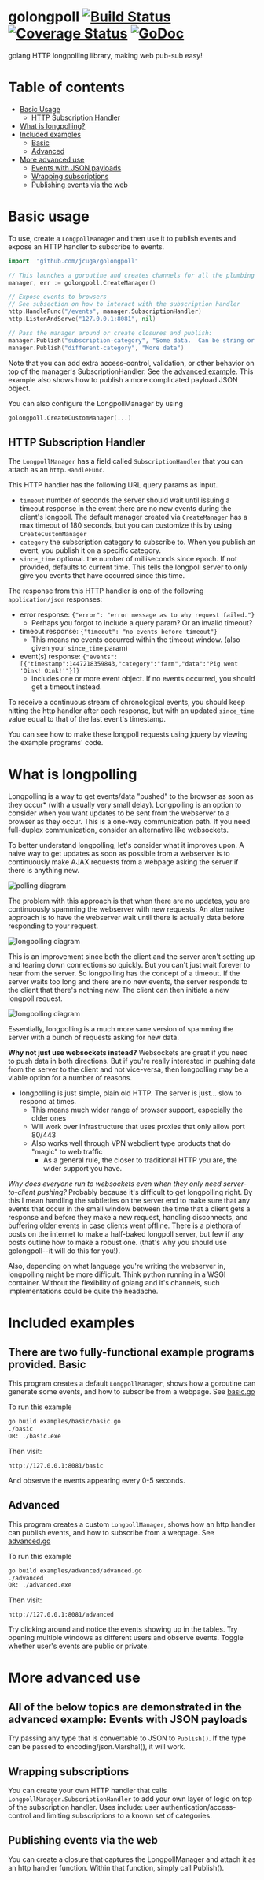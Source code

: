 # golongpoll [![Build Status](https://travis-ci.org/jcuga/golongpoll.svg?branch=master)](https://travis-ci.org/jcuga/golongpoll) [![Coverage Status](https://coveralls.io/repos/jcuga/golongpoll/badge.svg?branch=master&service=github)](https://coveralls.io/github/jcuga/golongpoll?branch=master) [![GoDoc](https://godoc.org/github.com/jcuga/golongpoll?status.svg)](https://godoc.org/github.com/jcuga/golongpoll)
golang HTTP longpolling library, making web pub-sub easy!

Table of contents
=================
  * [Basic Usage](#basic-usage)
    * [HTTP Subscription Handler](#http-subscription-handler)
  * [What is longpolling?](#what-is-longpolling)
  * [Included examples](#included-examples)
    * [Basic](#basic)
    * [Advanced](#advanced)
  * [More advanced use](#more-advanced-use)
    * [Events with JSON payloads](#events-with-json-payloads)
    * [Wrapping subscriptions](#wrapping-subscriptions)
    * [Publishing events via the web](#publishing-events-via-the-web)

Basic usage
=================
To use, create a ```LongpollManager``` and then use it to publish events and expose an HTTP handler to subscribe to events.
```go
import	"github.com/jcuga/golongpoll"

// This launches a goroutine and creates channels for all the plumbing
manager, err := golongpoll.CreateManager()

// Expose events to browsers
// See subsection on how to interact with the subscription handler
http.HandleFunc("/events", manager.SubscriptionHandler)
http.ListenAndServe("127.0.0.1:8081", nil)

// Pass the manager around or create closures and publish:
manager.Publish("subscription-category", "Some data.  Can be string or any obj convertable to JSON")
manager.Publish("different-category", "More data")
```
Note that you can add extra access-control, validation, or other behavior on top of the manager's SubscriptionHandler.  See the [advanced example](#advanced).  This example also shows how to publish a more complicated payload JSON object.

You can also configure the LongpollManager by using
```go
golongpoll.CreateCustomManager(...)
```

HTTP Subscription Handler
-----
The ```LongpollManager``` has a field called ```SubscriptionHandler``` that you can attach as an ```http.HandleFunc```.

This HTTP handler has the following URL query params as input.

* ```timeout``` number of seconds the server should wait until issuing a timeout response in the event there are no new events during the client's longpoll.  The default manager created via ```CreateManager``` has a max timeout of 180 seconds, but you can customize this by using ```CreateCustomManager```
* ```category``` the subscription category to subscribe to.  When you publish an event, you publish it on a specific category.
* ```since_time``` optional.  the number of milliseconds since epoch.  If not provided, defaults to current time.  This tells the longpoll server to only give you events that have occurred since this time.  

The response from this HTTP handler is one of the following ```application/json``` responses:

* error response: ```{"error": "error message as to why request failed."}```
  * Perhaps you forgot to include a query param?  Or an invalid timeout? 
* timeout response: ```{"timeout": "no events before timeout"}``` 
  * This means no events occurred within the timeout window.  (also given your ```since_time``` param) 
* event(s) response: ```{"events":[{"timestamp":1447218359843,"category":"farm","data":"Pig went 'Oink! Oink!'"}]}```
  * includes one or more event object.  If no events occurred, you should get a timeout instead. 

To receive a continuous stream of chronological events, you should keep hitting the http handler after each response, but with an updated ```since_time``` value equal to that of the last event's timestamp. 

You can see how to make these longpoll requests using jquery by viewing the example programs' code.

What is longpolling
=================
Longpolling is a way to get events/data "pushed" to the browser as soon as they occur* (with a usually very small delay).  Longpolling is an option to consider when you want updates to be sent from the webserver to a browser as they occur.  This is a one-way communication path.  If you need full-duplex communication, consider an alternative like websockets.  

To better understand longpolling, let's consider what it improves upon.  A naive way to get updates as soon as possible from a webserver is to continuously make AJAX requests from a webpage asking the server if there is anything new.

![polling diagram](https://raw.githubusercontent.com/jcuga/golongpoll/master/readme-images/polling.png)

The problem with this approach is that when there are no updates, you are continuously spamming the webserver with new requests.  An alternative approach is to have the webserver wait until there is actually data before responding to your request.

![longpolling diagram](https://raw.githubusercontent.com/jcuga/golongpoll/master/readme-images/longpoll.png)

This is an improvement since both the client and the server aren't setting up and tearing down connections so quickly.  But you can't just wait forever to hear from the server.  So longpolling has the concept of a timeout.  If the server waits too long and there are no new events, the server responds to the client that there's nothing new.  The client can then initiate a new longpoll request.

![longpolling diagram](https://raw.githubusercontent.com/jcuga/golongpoll/master/readme-images/longpoll-timeout.png)

Essentially, longpolling is a much more sane version of spamming the server with a bunch of requests asking for new data.  

**Why not just use websockets instead?**
Websockets are great if you need to push data in both directions.  But if you're really interested in pushing data from the server to the client and not vice-versa, then longpolling may be a viable option for a number of reasons.  

* longpolling is just simple, plain old HTTP.  The server is just... slow to respond at times.
  * This means much wider range of browser support, especially the older ones
  * Will work over infrastructure that uses proxies that only allow port 80/443
  * Also works well through VPN webclient type products that do "magic" to web traffic
    * As a general rule, the closer to traditional HTTP you are, the wider support you have. 

*Why does everyone run to websockets even when they only need server-to-client pushing?*
Probably because it's difficult to get longpolling right.  By this I mean handling the subtleties on the server end to make sure that any events that occur in the small window between the time that a client gets a response and before they make a new request, handling disconnects, and buffering older events in case clients went offline.  There is a plethora of posts on the internet to make a half-baked longpoll server, but few if any posts outline how to make a robust one.  (that's why you should use golongpoll--it will do this for you!).

Also, depending on what language you're writing the webserver in, longpolling might be more difficult.  Think python running in a WSGI container.  Without the flexibility of golang and it's channels, such implementations could be quite the headache.

Included examples
=================
There are two fully-functional example programs provided. 
Basic
-----
This program creates a default ```LongpollManager```, shows how a goroutine can generate some events, and how to subscribe from a webpage.  See [basic.go](examples/basic/basic.go)

To run this example
```bash
go build examples/basic/basic.go
./basic
OR: ./basic.exe
```
Then visit:
```
http://127.0.0.1:8081/basic
```
And observe the events appearing every 0-5 seconds.

Advanced
-----
This program creates a custom ```LongpollManager```, shows how an http handler can publish events, and how to subscribe from a webpage.  See [advanced.go](examples/advanced/advanced.go)

To run this example
```bash
go build examples/advanced/advanced.go
./advanced
OR: ./advanced.exe
```
Then visit:
```
http://127.0.0.1:8081/advanced
```
Try clicking around and notice the events showing up in the tables.  Try opening multiple windows as different users and observe events.  Toggle whether user's events are public or private.

More advanced use
=================
All of the below topics are demonstrated in the advanced example:
Events with JSON payloads
-----
Try passing any type that is convertable to JSON to ```Publish()```. If the type can be passed to encoding/json.Marshal(), it will work.

Wrapping subscriptions
-----
You can create your own HTTP handler that calls ```LongpollManager.SubscriptionHandler``` to add your own layer of logic on top of the subscription handler.  Uses include: user authentication/access-control and limiting subscriptions to a known set of categories.

Publishing events via the web
-----
You can create a closure that captures the LongpollManager and attach it as an http handler function.  Within that function, simply call Publish(). 
